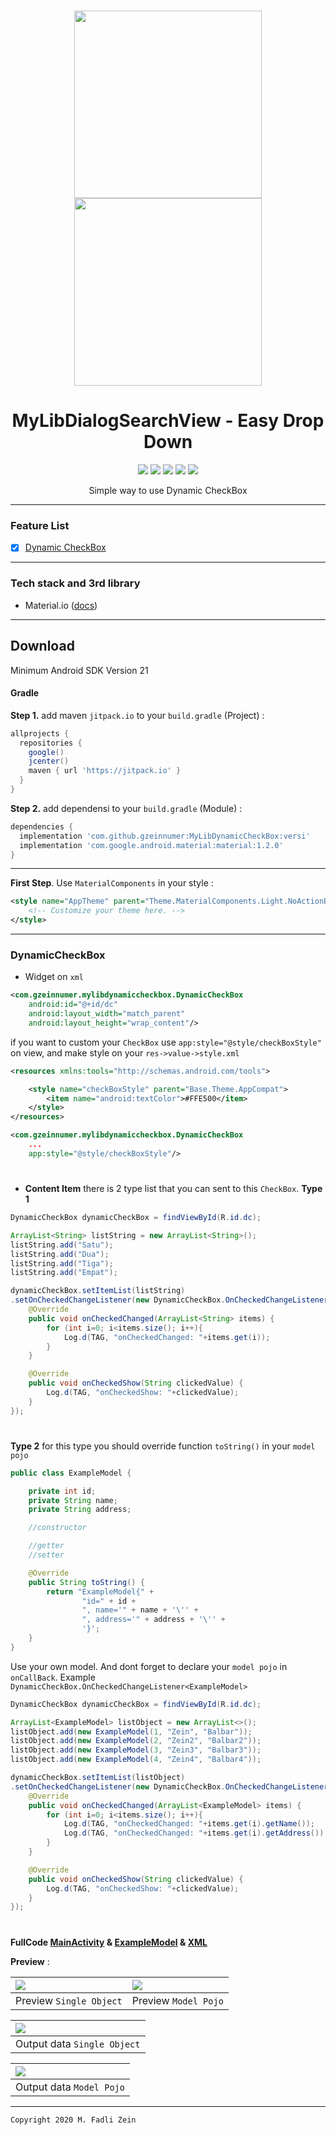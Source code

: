 <h1 align="center">
<img src="https://github.com/gzeinnumer/MyLibDynamicCheckBox/blob/master/preview/example1.jpg" width="300"/> <img src="https://github.com/gzeinnumer/MyLibDynamicCheckBox/blob/master/preview/example3.jpg" width="300"/>

</h1>

<h1 align="center">
  MyLibDialogSearchView - Easy Drop Down
</h1>

<div align="center">
    <a><img src="https://img.shields.io/badge/Version-1.0.0-brightgreen.svg?style=flat"></a>
    <a><img src="https://img.shields.io/badge/ID-gzeinnumer-blue.svg?style=flat"></a>
    <a><img src="https://img.shields.io/badge/Java-Suport-green?logo=java&style=flat"></a>
    <a><img src="https://img.shields.io/badge/Koltin-Suport-green?logo=kotlin&style=flat"></a>
    <a href="https://github.com/gzeinnumer"><img src="https://img.shields.io/github/followers/gzeinnumer?label=follow&style=social"></a>
    <br>
    <p>Simple way to use Dynamic CheckBox</p>
</div>

---

### Feature List
- [x] [Dynamic CheckBox](#DynamicCheckBox)

---

### Tech stack and 3rd library
- Material.io ([docs](https://material.io/develop/android/docs/getting-started))

---

## Download
Minimum Android SDK Version 21

#### Gradle
**Step 1.** add maven `jitpack.io` to your `build.gradle` (Project) :
```gradle
allprojects {
  repositories {
    google()
    jcenter()
    maven { url 'https://jitpack.io' }
  }
}
```

**Step 2.** add dependensi to your `build.gradle` (Module) :
```gradle
dependencies {
  implementation 'com.github.gzeinnumer:MyLibDynamicCheckBox:versi'
  implementation 'com.google.android.material:material:1.2.0'
}
```

---

**First Step**. Use `MaterialComponents` in your style :

```xml
<style name="AppTheme" parent="Theme.MaterialComponents.Light.NoActionBar">
    <!-- Customize your theme here. -->
</style>
```

---

### DynamicCheckBox

- Widget on `xml`
```xml
<com.gzeinnumer.mylibdynamiccheckbox.DynamicCheckBox
    android:id="@+id/dc"
    android:layout_width="match_parent"
    android:layout_height="wrap_content"/>
```

if you want to custom your `CheckBox` use `app:style="@style/checkBoxStyle"` on view, and make style on your `res->value->style.xml`
```xml
<resources xmlns:tools="http://schemas.android.com/tools">

    <style name="checkBoxStyle" parent="Base.Theme.AppCompat">
        <item name="android:textColor">#FFE500</item>
    </style>
</resources>
```
```xml
<com.gzeinnumer.mylibdynamiccheckbox.DynamicCheckBox
    ...
    app:style="@style/checkBoxStyle"/>
```

#
- **Content Item** there is 2 type list that you can sent to this `CheckBox`.
**Type 1**
```java
DynamicCheckBox dynamicCheckBox = findViewById(R.id.dc);

ArrayList<String> listString = new ArrayList<String>();
listString.add("Satu");
listString.add("Dua");
listString.add("Tiga");
listString.add("Empat");

dynamicCheckBox.setItemList(listString)
.setOnCheckedChangeListener(new DynamicCheckBox.OnCheckedChangeListenerObject<String>() {
    @Override
    public void onCheckedChanged(ArrayList<String> items) {
        for (int i=0; i<items.size(); i++){
            Log.d(TAG, "onCheckedChanged: "+items.get(i));
        }
    }

    @Override
    public void onCheckedShow(String clickedValue) {
        Log.d(TAG, "onCheckedShow: "+clickedValue);
    }
});
```
#
**Type 2** for this type you should override function `toString()` in your `model pojo`
```java
public class ExampleModel {

    private int id;
    private String name;
    private String address;

    //constructor

    //getter
    //setter

    @Override
    public String toString() {
        return "ExampleModel{" +
                "id=" + id +
                ", name='" + name + '\'' +
                ", address='" + address + '\'' +
                '}';
    }
}
```
Use your own model. And dont forget to declare your `model pojo` in `onCallBack`. Example `DynamicCheckBox.OnCheckedChangeListener<ExampleModel>`
```java
DynamicCheckBox dynamicCheckBox = findViewById(R.id.dc);

ArrayList<ExampleModel> listObject = new ArrayList<>();
listObject.add(new ExampleModel(1, "Zein", "Balbar"));
listObject.add(new ExampleModel(2, "Zein2", "Balbar2"));
listObject.add(new ExampleModel(3, "Zein3", "Balbar3"));
listObject.add(new ExampleModel(4, "Zein4", "Balbar4"));

dynamicCheckBox.setItemList(listObject)
.setOnCheckedChangeListener(new DynamicCheckBox.OnCheckedChangeListener<ExampleModel>() {
    @Override
    public void onCheckedChanged(ArrayList<ExampleModel> items) {
        for (int i=0; i<items.size(); i++){
            Log.d(TAG, "onCheckedChanged: "+items.get(i).getName());
            Log.d(TAG, "onCheckedChanged: "+items.get(i).getAddress());
        }
    }

    @Override
    public void onCheckedShow(String clickedValue) {
        Log.d(TAG, "onCheckedShow: "+clickedValue);
    }
});
```
#
**FullCode [MainActivity](https://github.com/gzeinnumer/MyLibDynamicCheckBox/blob/master/app/src/main/java/com/gzeinnumer/mylibdynamiccheckbox/MainActivity.java) & [ExampleModel](https://github.com/gzeinnumer/MyLibDynamicCheckBox/blob/master/app/src/main/java/com/gzeinnumer/mylibdynamiccheckbox/ExampleModel.java) & [XML](https://github.com/gzeinnumer/MyLibDynamicCheckBox/blob/master/app/src/main/res/layout/activity_main.xml)**

**Preview** :

| <img src="https://github.com/gzeinnumer/MyLibDynamicCheckBox/blob/master/preview/example1.jpg"/>| <img src="https://github.com/gzeinnumer/MyLibDynamicCheckBox/blob/master/preview/example3.jpg"/> |
|:---|:---|
| Preview `Single Object`| Preview `Model Pojo`|

| <img src="https://github.com/gzeinnumer/MyLibDynamicCheckBox/blob/master/preview/example2.jpg"/> |
|:---|
| Output data `Single Object`|

| <img src="https://github.com/gzeinnumer/MyLibDynamicCheckBox/blob/master/preview/example4.jpg"/> |
|:---|
|  Output data `Model Pojo`|

---

```
Copyright 2020 M. Fadli Zein
```